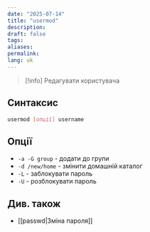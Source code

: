 ```yaml
---
date: "2025-07-14"
title: "usermod"
description: 
draft: false
tags: 
aliases: 
permalink: 
lang: uk
---
```


> [!info] Редагувати користувача

## Синтаксис

```bash
usermod [опції] username
```

## Опції

- `-a -G group` - додати до групи
- `-d /new/home` - змінити домашній каталог
- `-L` - заблокувати пароль
- `-U` - розблокувати пароль

## Див. також

- [[passwd|Зміна пароля]]